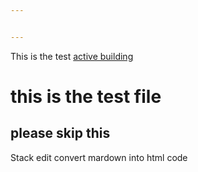 ```yaml
---


---
```


<p>This is the test <a href="https://login.activebuilding.com/auth/login">active building</a></p>
<h1 id="this-is-the-test-file">this is the test file</h1>
<h2 id="please-skip-this">please skip this</h2>
<p>Stack edit convert mardown into html code</p>

